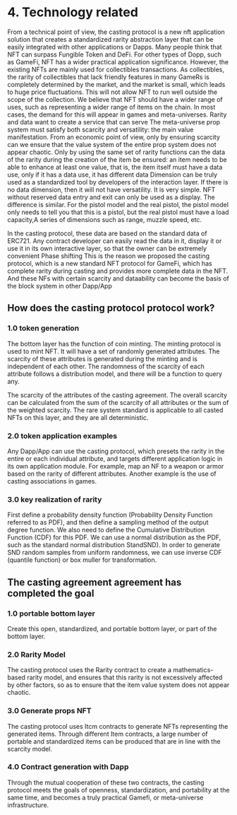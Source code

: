 # 4. Technology related

From a technical point of view, the casting protocol is a new nft application solution that creates a standardized rarity abstraction layer that can be easily integrated with other applications or Dapps. Many people think that NFT can surpass Fungible Token and DeFi. For other types of Dopp, such as GameFi, NFT has a wider practical application significance. However, the existing NFTs are mainly used for collectibles transactions. As collectibles, the rarity of collectibles that lack friendly features in many GameRs is completely determined by the market, and the market is small, which leads to huge price fluctuations. This will not allow NFT to run well outside the scope of the collection. We believe that NFT should have a wider range of uses, such as representing a wider range of items on the chain. In most cases, the demand for this will appear in games and meta-universes. Rarity and data want to create a service that can serve The meta-universe prop system must satisfy both scarcity and versatility: the main value manifestation. From an economic point of view, only by ensuring scarcity can we ensure that the value system of the entire prop system does not appear chaotic. Only by using the same set of rarity functions can the data of the rarity during the creation of the item be ensured: an item needs to be able to enhance at least one value, that is, the item itself must have a data use, only if it has a data use, it has different data Dimension can be truly used as a standardized tool by developers of the interaction layer. If there is no data dimension, then it will not have versatility. It is very simple. NFT without reserved data entry and exit can only be used as a display. The difference is similar. For the pistol model and the real pistol, the pistol model only needs to tell you that this is a pistol, but the real pistol must have a load capacity,A series of dimensions such as range, muzzle speed, etc.

In the casting protocol, these data are based on the standard data of ERC721. Any contract developer can easily read the data in it, display it or use it in its own interactive layer, so that the owner can be extremely convenient Phase shifting This is the reason we proposed the casting protocol, which is a new standard NFT protocol for GameFi, which has complete rarity during casting and provides more complete data in the NFT. And these NFs with certain scarcity and dataability can become the basis of the block system in other Dapp/App

## How does the casting protocol protocol work?
### 1.0 token generation
The bottom layer has the function of coin minting. The minting protocol is used to mint NFT. It will have a set of randomly generated attributes. The scarcity of these attributes is generated during the minting and is independent of each other. The randomness of the scarcity of each attribute follows a distribution model, and there will be a function to query any.

The scarcity of the attributes of the casting agreement. The overall scarcity can be calculated from the sum of the scarcity of all attributes or the sum of the weighted scarcity. The rare system standard is applicable to all casted NFTs on this layer, and they are all deterministic.
### 2.0 token application examples
Any Dapp/App can use the casting protocol, which presets the rarity in the entire or each individual attribute, and targets different application logic in its own application module. For example, map an NF to a weapon or armor based on the rarity of different attributes. Another example is the use of casting associations in games.
### 3.0 key realization of rarity
First define a probability density function (Probability Density Function referred to as PDF), and then define a sampling method of the output degree function. We also need to define the Cumulative Distribution Function (CDF) for this PDF. We can use a normal distribution as the PDF, such as the standard normal distribution StandSND). In order to generate SND random samples from uniform randomness, we can use inverse CDF (quantile function) or box muller for transformation.

## The casting agreement agreement has completed the goal
### 1.0 portable bottom layer
Create this open, standardized, and portable bottom layer, or part of the bottom layer.

### 2.0 Rarity Model
The casting protocol uses the Rarity contract to create a mathematics-based rarity model, and ensures that this rarity is not excessively affected by other factors, so as to ensure that the item value system does not appear chaotic.
### 3.0 Generate props NFT
The casting protocol uses Itcm contracts to generate NFTs representing the generated items. Through different Item contracts, a large number of portable and standardized items can be produced that are in line with the scarcity model.

### 4.0 Contract generation with Dapp
Through the mutual cooperation of these two contracts, the casting protocol meets the goals of openness, standardization, and portability at the same time, and becomes a truly practical Gamefi, or meta-universe infrastructure.